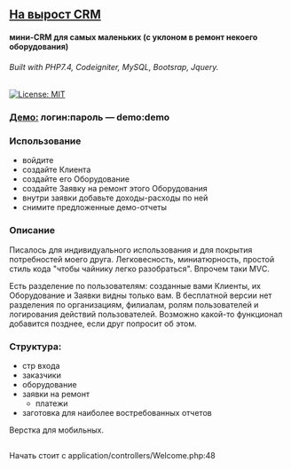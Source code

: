 ## [На вырост CRM](https://opengluck.ru)


#### мини-CRM для самых маленьких (с уклоном в ремонт некоего оборудования)
###### Built with PHP7.4, Codeigniter, MySQL, Bootsrap, Jquery.

[![License: MIT](https://img.shields.io/badge/License-MIT-yellow.svg)](https://opensource.org/licenses/MIT)



### [Демо:](https://opengluck.ru) логин:пароль — demo:demo

### Использование
- войдите 
- создайте Клиента
- создайте его Оборудование
- создайте Заявку на ремонт этого Оборудования
- внутри заявки добавьте доходы-расходы по ней
- снимите предложенные демо-отчеты

### Описание 

Писалось для индивидуального использования и для покрытия потребностей моего друга. Легковесность, миниатюрность, простой стиль кода "чтобы чайнику легко разобраться". Впрочем таки MVС.

Есть разделение по пользователям: созданные вами Клиенты, их Оборудование и Заявки видны только вам.
В бесплатной версии нет разделения по организациям, филиалам, ролям пользователей и логирования действий пользователей.
Возможно какой-то функционал добавится позднее, если друг попросит об этом.

### Структура:
- стр входа
- заказчики
- оборудование
- заявки на ремонт
	- платежи
- заготовка для наиболее востребованных отчетов

Верстка для мобильных.
## 
Начать стоит с application/controllers/Welcome.php:48
